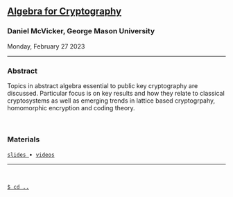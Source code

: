 ## **[Algebra for Cryptography](#)**
### Daniel McVicker, George Mason University
Monday, February 27 2023

--------------------------------------------------------------------------------

### **Abstract**

Topics in abstract algebra essential to public key cryptography are discussed. 
Particular focus is on key results and how they relate to classical 
cryptosystems as well as emerging trends in lattice based cryptogrpahy, 
homomorphic encryption and coding theory.

<br/>

### **Materials**

[`slides `](#)&bull;&nbsp;&nbsp;[`videos`](#)


--------------------------------------------------------------------------------
<br/>

[```$ cd ..```](../readme)

<!---
A note on formatting: while there is no fixed format for maintaining this page 
yet, as a practical style emerges over the first several iterations, some level 
of consistency will also be expected.
--->
